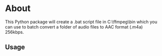 # About
This Python package will create a .bat script file in C:\ffmpeg\bin which you can use to batch convert a folder of audio files to AAC format (.m4a) 256kbps.

## Usage

